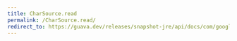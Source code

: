 ```yaml
---
title: CharSource.read
permalink: /CharSource.read/
redirect_to: https://guava.dev/releases/snapshot-jre/api/docs/com/google/common/io/CharSource.html#read--
---
```

